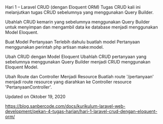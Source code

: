 Hari 1 – Laravel CRUD (dengan Eloquent ORM)
Tugas CRUD kali ini melanjutkan tugas CRUD sebelumnya yang menggunakan Query Builder.

Ubahlah CRUD kemarin yang sebelumnya menggunakan Query Builder untuk menyimpan dan mengambil data ke database menjadi menggunakan Model Eloquent.

Buat Model Pertanyaan
Terlebih dahulu buatlah model Pertanyaan menggunakan perintah php artisan make:model.

Ubah CRUD dengan Model Eloquent
Ubahlah CRUD pertanyaan yang sebelumnya menggunakan Query Builder menjadi CRUD menggunakan Eloquent Model.

Ubah Route dan Controller Menjadi Resource
Buatlah route '/pertanyaan' menjadi route resource yang diarahkan ke Controller resource 'PertanyaanController'.

Updated on Oktober 19, 2020

https://blog.sanbercode.com/docs/kurikulum-laravel-web-development/pekan-4-tugas-harian/hari-1-laravel-crud-dengan-eloquent-orm/